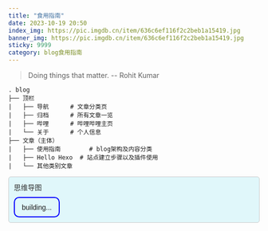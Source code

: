 ```yaml
---
title: "食用指南"
date: 2023-10-19 20:50
index_img: https://pic.imgdb.cn/item/636c6ef116f2c2beb1a15419.jpg
banner_img: https://pic.imgdb.cn/item/636c6ef116f2c2beb1a15419.jpg
sticky: 9999
category: blog食用指南
---
```


> Doing things that matter. -- Rohit Kumar

```
. blog
├── 顶栏
|   ├── 导航		# 文章分类页
|   ├── 归档		# 所有文章一览
|   ├── 哔哩		# 哔哩哔哩主页
|   └── 关于		# 个人信息
├── 文章（主体）
|   ├── 使用指南		# blog架构及内容分类
|   ├── Hello Hexo	# 站点建立步骤以及插件使用
|   └── 其他类别文章
```

<style>
.mind-map {
font-family: Arial, sans-serif;
color: #333;
}

.node {
position: relative;
padding: 10px;
margin: 10px;
border: 1px solid #ccc;
border-radius: 5px;
background-color: #f9f9f9;
}

.root { 
margin: 10 auto;
background-color: #e0f7fa;
}

.content {
margin-bottom: 10px;
}



/* 按钮样式 */
.button {
display: inline-block;
position: relative;
z-index: 1;
overflow: hidden;
text-decoration: none !important;
font-family: sans-serif;
font-weight: 60;
font-size: 1em;
padding: 0.75em 1em;
color: blue;
border: 0.15em solid blue;
border-radius: 0.75em;
transition: 4s;
}

.button:before,
.button:after {
content: "";
position: absolute;
top: -1.5em;
z-index: -1;
width: 200%;
aspect-ratio: 1;
border: none;
border-radius: 40%;
background-color: rgba(0, 0, 255, 0.25);
transition: 4s;
}

.button:before {
left: -80%;
transform: translate3d(0, 5em, 0) rotate(-340deg);
}

.button:after {
right: -80%;
transform: translate3d(0, 5em, 0) rotate(390deg);
}

.button:hover,
.button:focus {
color: grey;
}

.button:hover:before,
.button:hover:after,
.button:focus:before,
.button:focus:after {
transform: none;
background-color: rgba(0, 0, 255, 0.75);
}

</style>

<div class="mind-map">
    <div class="node root">
        <div class="content">思维导图</div>
        <a href="" class="button">building...</a>
    </div>
</div>
























